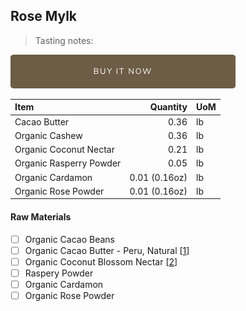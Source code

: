 ## Rose Mylk
> Tasting notes:

[![Buy Now](/assets/images/buy-now.png "Buy Now")](https://shop.osocra.com/collections/bars/products/21070415)

| Item | Quantity | UoM  |
| :---     | ---:    | :--- |
| Cacao Butter   | 0.36    | lb    |
| Organic Cashew     | 0.36      | lb      |
| Organic Coconut Nectar     | 0.21      | lb      |
| Organic Rasperry Powder     | 0.05      | lb      |
| Organic Cardamon     | 0.01 (0.16oz)      | lb      |
| Organic Rose Powder  | 0.01 (0.16oz)      | lb      |

#### Raw Materials
- [ ] Organic Cacao Beans 
- [ ] Organic Cacao Butter - Peru, Natural [[1](/vendors)]
- [ ] Organic Coconut Blossom Nectar [[2](/vendors)]
- [ ] Raspery Powder
- [ ] Organic Cardamon 
- [ ] Organic Rose Powder
